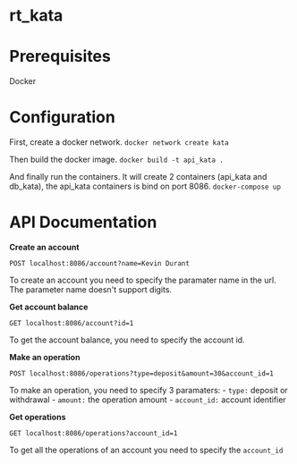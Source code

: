 # rt_kata

# Prerequisites
  Docker
 
# Configuration
  
  First, create a docker network.
  `docker network create kata`
  
  Then build the docker image.
  `docker build -t api_kata .`
  
  And finally run the containers. It will create 2 containers (api_kata and db_kata), the api_kata containers is bind on port 8086.
  `docker-compose up`
  
  
# API Documentation
  
  **Create an account**
  
  `POST localhost:8086/account?name=Kevin Durant`
  
  To create an account you need to specify the paramater name in the url. The parameter name doesn't support digits.
  
  **Get account balance**
  
  `GET localhost:8086/account?id=1`
  
  To get the account balance, you need to specify the account id.
  
  **Make an operation**
  
  `POST localhost:8086/operations?type=deposit&amount=30&account_id=1`

  To make an operation, you need to specify 3 paramaters:
    - `type:` deposit or withdrawal
    - `amount:` the operation amount
    - `account_id:` account identifier
    
  **Get operations**
  
  `GET localhost:8086/operations?account_id=1`
  
  To get all the operations of an account you need to specify the `account_id`
  
  
  



  
